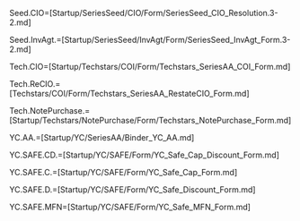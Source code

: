 Seed.CIO=[Startup/SeriesSeed/CIO/Form/SeriesSeed_CIO_Resolution.3-2.md]

Seed.InvAgt.=[Startup/SeriesSeed/InvAgt/Form/SeriesSeed_InvAgt_Form.3-2.md]

Tech.CIO=[Startup/Techstars/COI/Form/Techstars_SeriesAA_COI_Form.md]

Tech.ReCIO.=[Techstars/COI/Form/Techstars_SeriesAA_RestateCIO_Form.md]

Tech.NotePurchase.=[Startup/Techstars/NotePurchase/Form/Techstars_NotePurchase_Form.md]

YC.AA.=[Startup/YC/SeriesAA/Binder_YC_AA.md]
 
YC.SAFE.CD.=[Startup/YC/SAFE/Form/YC_Safe_Cap_Discount_Form.md]

YC.SAFE.C.=[Startup/YC/SAFE/Form/YC_Safe_Cap_Form.md]

YC.SAFE.D.=[Startup/YC/SAFE/Form/YC_Safe_Discount_Form.md]

YC.SAFE.MFN=[Startup/YC/SAFE/Form/YC_Safe_MFN_Form.md]